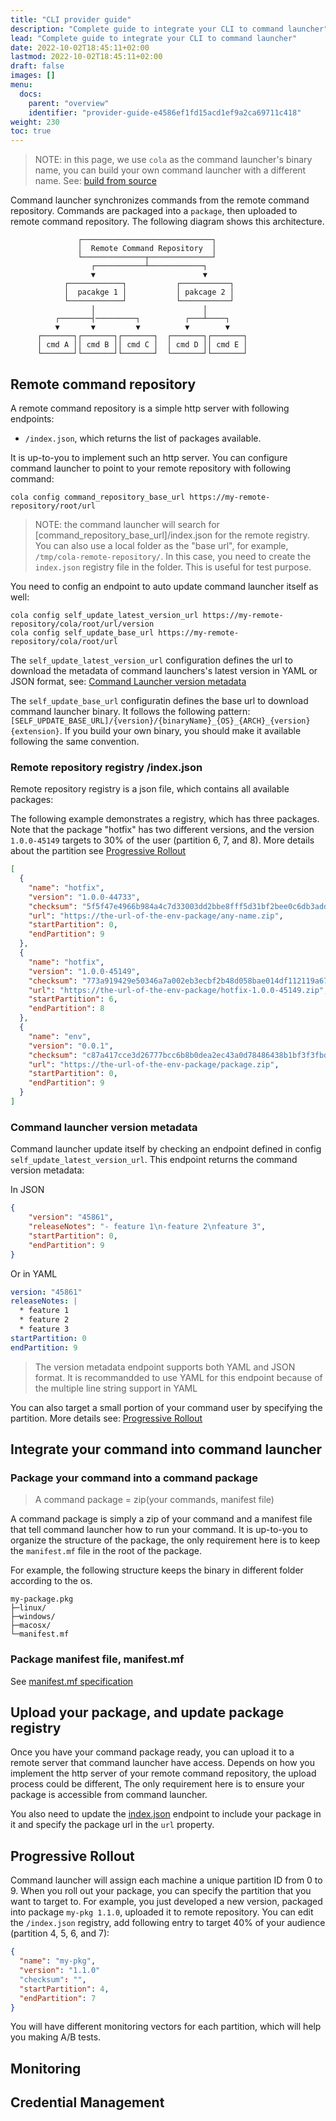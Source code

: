 ```yaml
---
title: "CLI provider guide"
description: "Complete guide to integrate your CLI to command launcher"
lead: "Complete guide to integrate your CLI to command launcher"
date: 2022-10-02T18:45:11+02:00
lastmod: 2022-10-02T18:45:11+02:00
draft: false
images: []
menu:
  docs:
    parent: "overview"
    identifier: "provider-guide-e4586ef1fd15acd1ef9a2ca69711c418"
weight: 230
toc: true
---
```



> NOTE: in this page, we use `cola` as the command launcher's binary name, you can build your own command launcher with a different name. See: [build from source](../../quickstart/build-from-source)

Command launcher synchronizes commands from the remote command repository. Commands are packaged into a `package`, then uploaded to remote command repository. The following diagram shows this architecture.

```text
               ┌─────────────────────────────┐
               │  Remote Command Repository  │
               └──────────────┬──────────────┘
                  ┌───────────┴────────────┐
                  ▼                        ▼
            ┌────────────┐           ┌───────────┐
            │  pacakge 1 │           │ pakcage 2 │
            └────────────┘           └───────────┘
                  │                        │
          ┌───────┤─────────┐          ┌───┴────┐
          ▼       ▼         ▼          ▼        ▼
      ┌───────┐┌───────┐┌───────┐  ┌───────┐┌───────┐
      │ cmd A ││ cmd B ││ cmd C │  │ cmd D ││ cmd E │
      └───────┘└───────┘└───────┘  └───────┘└───────┘
```

## Remote command repository

A remote command repository is a simple http server with following endpoints:

- `/index.json`, which returns the list of packages available.

It is up-to-you to implement such an http server. You can configure command launcher to point to your remote repository with following command:

```shell
cola config command_repository_base_url https://my-remote-repository/root/url
```

> NOTE: the command launcher will search for [command_repository_base_url]/index.json for the remote registry. You can also use a local folder as the "base url", for example, `/tmp/cola-remote-repository/`. In this case, you need to create the `index.json` registry file in the folder. This is useful for test purpose.

You need to config an endpoint to auto update command launcher itself as well:

```shell
cola config self_update_latest_version_url https://my-remote-repository/cola/root/url/version
cola config self_update_base_url https://my-remote-repository/cola/root/url
```

The `self_update_latest_version_url` configuration defines the url to download the metadata of command launchers's latest version in YAML or JSON format, see: [Command Launcher version metadata](#command-launcher-version-metadata)

The `self_update_base_url` configuratin defines the base url to download command launcher binary. It follows the following pattern: `[SELF_UPDATE_BASE_URL]/{version}/{binaryName}_{OS}_{ARCH}_{version}{extension}`. If you build your own binary, you should make it available following the same convention.

### Remote repository registry /index.json

Remote repository registry is a json file, which contains all available packages:

The following example demonstrates a registry, which has three packages. Note that the package "hotfix" has two different versions, and the version `1.0.0-45149` targets to 30% of the user (partition 6, 7, and 8). More details about the partition see [Progressive Rollout](#progressive-rollout)

```json
[
  {
    "name": "hotfix",
    "version": "1.0.0-44733",
    "checksum": "5f5f47e4966b984a4c7d33003dd2bbe8fff5d31bf2bee0c6db3add099e4542b3",
    "url": "https://the-url-of-the-env-package/any-name.zip",
    "startPartition": 0,
    "endPartition": 9
  },
  {
    "name": "hotfix",
    "version": "1.0.0-45149",
    "checksum": "773a919429e50346a7a002eb3ecbf2b48d058bae014df112119a67fc7d9a3598",
    "url": "https://the-url-of-the-env-package/hotfix-1.0.0-45149.zip",
    "startPartition": 6,
    "endPartition": 8
  },
  {
    "name": "env",
    "version": "0.0.1",
    "checksum": "c87a417cce3d26777bcc6b8b0dea2ec43a0d78486438b1bf3f3fbd2cafc2c7cc",
    "url": "https://the-url-of-the-env-package/package.zip",
    "startPartition": 0,
    "endPartition": 9
  }
]
```

### Command launcher version metadata

Command launcher update itself by checking an endpoint defined in config `self_update_latest_version_url`. This endpoint returns the command version metadata:

In JSON

```json
{
    "version": "45861",
    "releaseNotes": "- feature 1\n-feature 2\nfeature 3",
    "startPartition": 0,
    "endPartition": 9
}
```

Or in YAML

```YAML
version: "45861"
releaseNotes: |
  * feature 1
  * feature 2
  * feature 3
startPartition: 0
endPartition: 9
```

> The version metadata endpoint supports both YAML and JSON format. It is recommandded to use YAML for this endpoint because of the multiple line string support in YAML

You can also target a small portion of your command user by specifying the partition. More details see: [Progressive Rollout](#progressive-rollout)

## Integrate your command into command launcher

### Package your command into a command package

> A command package = zip(your commands, manifest file)

A command package is simply a zip of your command and a manifest file that tell command launcher how to run your command. It is up-to-you to organize the structure of the package, the only requirement here is to keep the `manifest.mf` file in the root of the package.

For example, the following structure keeps the binary in different folder according to the os.

```text
my-package.pkg
├─linux/
├─windows/
├─macosx/
└─manifest.mf
```

### Package manifest file, manifest.mf

See [manifest.mf specification](../manifest)

## Upload your package, and update package registry

Once you have your command package ready, you can upload it to a remote server that command launcher have access. Depends on how you implement the http server of your remote command repository, the upload process could be different, The only requirement here is to ensure your package is accessible from command launcher.

You also need to update the [index.json](#remote-repository-registry-indexjson) endpoint to include your package in it and specify the package url in the `url` property.

## Progressive Rollout

Command launcher will assign each machine a unique partition ID from 0 to 9. When you roll out your package, you can specify the partition that you want to target to. For example, you just developed a new version, packaged into package `my-pkg 1.1.0`, uploaded it to remote repository. You can edit the `/index.json` registry, add following entry to target 40% of your audience (partition 4, 5, 6, and 7):

```json
{
  "name": "my-pkg",
  "version": "1.1.0"
  "checksum": "",
  "startPartition": 4,
  "endPartition": 7
}
```

You will have different monitoring vectors for each partition, which will help you making A/B tests.

## Monitoring

## Credential Management
